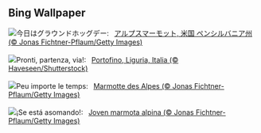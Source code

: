 ## Bing Wallpaper
![](https://www.bing.com/th?id=OHR.AustriaMarmot_JA-JP6210470300_UHD.jpg&w=1000)今日はグラウンドホッグデー:&nbsp;&ensp;[アルプスマーモット, 米国 ペンシルバニア州 (© Jonas Fichtner-Pflaum/Getty Images)](https://www.bing.com/th?id=OHR.AustriaMarmot_JA-JP6210470300_UHD.jpg)
<br><br/>
![](https://www.bing.com/th?id=OHR.PortofinoMarathon_IT-IT1822275112_UHD.jpg&w=1000)Pronti, partenza, via!:&nbsp;&ensp;[Portofino, Liguria, Italia (© Haveseen/Shutterstock)](https://www.bing.com/th?id=OHR.PortofinoMarathon_IT-IT1822275112_UHD.jpg)
<br><br/>
![](https://www.bing.com/th?id=OHR.AustriaMarmot_FR-FR4256858728_UHD.jpg&w=1000)Peu importe le temps:&nbsp;&ensp;[Marmotte des Alpes (© Jonas Fichtner-Pflaum/Getty Images)](https://www.bing.com/th?id=OHR.AustriaMarmot_FR-FR4256858728_UHD.jpg)
<br><br/>
![](https://www.bing.com/th?id=OHR.AustriaMarmot_ES-ES5324822318_UHD.jpg&w=1000)¡Se está asomando!:&nbsp;&ensp;[Joven marmota alpina (© Jonas Fichtner-Pflaum/Getty Images)](https://www.bing.com/th?id=OHR.AustriaMarmot_ES-ES5324822318_UHD.jpg)
<br><br/>
